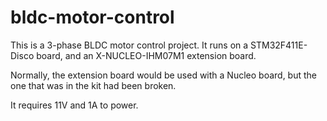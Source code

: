 # bldc-motor-control

This is a 3-phase BLDC motor control project. It runs on a STM32F411E-Disco board, and an X-NUCLEO-IHM07M1 extension board.

Normally, the extension board would be used with a Nucleo board, but the one that was in the kit had been broken.

It requires 11V and 1A to power. 

